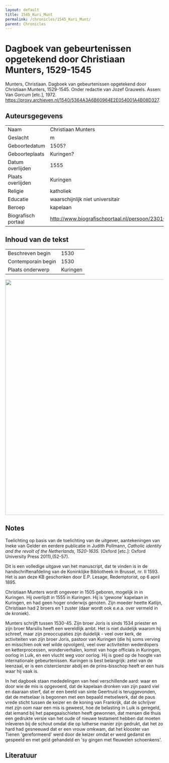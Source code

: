 ```yaml
---
layout: default
title: 1545_Kuri_Munt
permalink: /chronicles/1545_Kuri_Munt/
parent: Chronicles
--- 
```



# Dagboek van gebeurtenissen opgetekend door Christiaan Munters, 1529-1545 

Munters, Christiaan. Dagboek van gebeurtenissen opgetekend door Christiaan Munters, 1529-1545. Onder redactie van Jozef Grauwels. Assen: Van Gorcum [etc.], 1972. https://proxy.archieven.nl/1540/5364A3A6B60964E2E054001A4B08D327. 

## Auteursgegevens 

| | | 
| --------------- | --------------- | 
| Naam | Christiaan Munters | 
| Geslacht | m | 
 | Geboortedatum | 1505? | 
| Geboorteplaats | Kuringen? | 
| Datum overlijden | 1555 | 
| Plaats overlijden | Kuringen | 
| Religie | katholiek | 
| Educatie | waarschijnlijk niet universitair | 
| Beroep | kapelaan | 
| Biografisch portaal | http://www.biografischportaal.nl/persoon/23010569 | 

## Inhoud van de tekst 

| | | 
| --------------- | --------------- | 
| Beschreven begin | 1530 | 
| Contemporain begin | 1530 | 
| Plaats onderwerp | Kuringen | 

[<img src="..\..\barplots_chronicles\1545_Kuri_Munt.jpg" width="750"/>](..\..\barplots_chronicles\1545_Kuri_Munt.jpg) 

## Notes 

Toelichting op basis van de toelichting van de uitgever, aantekeningen van
Ineke van Gelder en eerdere publicatie in Judith Pollmann, _Catholic identity
and the revolt of the Netherlands, 1520-1635._ (Oxford [etc.]: Oxford
University Press 2011),(52-57).

Dit is een volledige uitgave van het manuscript, dat te vinden is  in de
handschriftenafdeling van de Koninklijke Bibliotheek  in Brussel, nr. II 1593.
Het is aan deze KB geschonken door E.P. Lesage, Redemptorist, op 6 april 1895.

Christiaan Munters wordt ongeveer in 1505 geboren, mogelijk in in Kuringen.
Hij overlijdt in 1555 in Kuringen. Hij is 'gewone' kapelaan in Kuringen, en
had geen hoger onderwijs genoten. Zijn moeder heette Katlijn, Christiaan had 2
broers en 1 zuster (daar wordt ook e.e.a. over vermeld in de kroniek).

Munters schrijft tussen 1530-45. Zijn broer Joris is sinds 1534 priester en
zijn broer Marsilis heeft een wereldlijk ambt. Het is niet duidelijk waarom
hij schreef, maar zijn preoccupaties zijn duidelijk - veel over kerk, de
activiteiten van zijn broer Joris, pastoor van Kuringen (die hij soms verving
en misschien ook wel wilde opvolgen), veel over activiteiten wederdopers en
ketterprocessen, wonderverhalen, komst van hoge officials in Kuringen, oorlog
in Luik, en een vlucht weg voor oorlog. Hij is goed op de hoogte van
internationale gebeurtenissen. Kuringen is best belangrijk: zetel van de
leenzaal, er is een cistercienzer abdij en de prins-bisschop heeft er een huis
waar hij vaak is.

In het dagboek staan mededelingen van heel verschillende aard: waar en door
wie de mis is opgevoerd, dat de kapelaan dronken van zijn paard viel en
daaraan stierf, dat er een beeld van sinte Geertruid is teruggevonden, dat de
metselaar is begonnen met een bepaald metselwerk, dat de paus vrede sticht
tussen de keizer en de koning van Frankrijk, dat de schrijver met zijn oom
naar een mis is geweest, hoe de belasting in Luik is geregeld, dat iemand bij
het papegaaischieten heeft gewonnen, dat mensen die thuis een gedrukte versie
van het oude of nieuwe testament hebben dat moeten inleveren bij de schout
omdat die op lutherse manier zijn gedrukt, dat het zo hard had gesneeuwd dat
er een vrouw omkwam, dat het klooster van Tienen 'gereformeerd' werd door de
keizer omdat er werd gedanst en gespeeld en met geld gehandeld en 'sy gingen
met fleuwelen schoenkens'.





## Literatuur 

